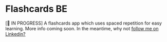 # Flashcards BE

[👷 IN PROGRESS] A flashcards app which uses spaced repetition for easy learning.
More info coming soon. In the meantime, why not [follow me on Linkedin?](https://linkedin.com/in/fraulueneburg)
